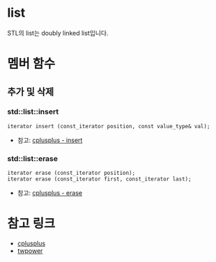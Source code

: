 # list

STL의 list는 doubly linked list입니다.

# 멤버 함수

## 추가 및 삭제

### std::list::insert

```
iterator insert (const_iterator position, const value_type& val);
```

- 참고: [cplusplus - insert](http://www.cplusplus.com/reference/list/list/insert/)

### std::list::erase

```
iterator erase (const_iterator position);
iterator erase (const_iterator first, const_iterator last);
```

- 참고: [cplusplus - erase](http://www.cplusplus.com/reference/list/list/erase/)

# 참고 링크

- [cplusplus](http://www.cplusplus.com/reference/list/list/)
- [twpower](https://twpower.github.io/78-how-to-use-list-in-cpp)
